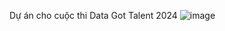 Dự án cho cuộc thi Data Got Talent 2024
![image](https://github.com/user-attachments/assets/397acf0e-aa15-4257-8aa0-9dadd35aaa26)
